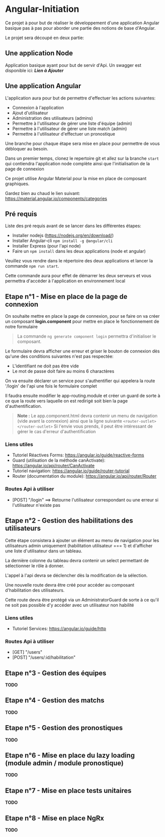 # Angular-Initiation
Ce projet à pour but de réaliser le développement d'une application Angular basique pas à pas pour aborder une partie des notions de base d'Angular.

Le projet sera découpé en deux partie:

## Une application Node
Application basique ayant pour but de servir d'Api.
Un swagger est disponible ici: ***Lien à Ajouter***

## Une application Angular
L'application aura pour but de permettre d'effectuer les actions suivantes:
- Connexion à l'application
- Ajout d'utilisateur
- Administration des utilisateurs (admins)
- Permettre à l'utilisateur de gérer une liste d'équipe (admin)
- Permettre à l'utilisateur de gérer une liste match (admin)
- Permettre à l'utilisateur d'effectuer un pronostique

Une branche pour chaque étape sera mise en place pour permettre de vous débloquer au besoin.

Dans un premier temps, clonez le repertoire git et allez sur la branche `start` qui contiendra l'application node complète ainsi que l'initialisation de la page de connexion

Ce projet utilise Angular Material pour la mise en place de composant graphiques.

Gardez bien au chaud le lien suivant: https://material.angular.io/components/categories

## Pré requis
Liste des pré requis avant de se lancer dans les différentes étapes:
- Installer nodejs (https://nodejs.org/en/download/)
- Installer Angular-cli `npm install -g @angular/cli`
- Installer Express (pour l'api node)
- Faire un `npm install` dans les deux applications (node et angular)

Veuillez vous rendre dans le répertoire des deux applications et lancer la commande `npm run start`.

Cette commande aura pour effet de démarrer les deux serveurs et vous permettra d'accéder à l'application en environnement local

## Etape n°1 - Mise en place de la page de connexion
On souhaite mettre en place la page de connexion, pour se faire on va créer un composant **login.component** pour mettre en place le fonctionnement de notre formulaire 
> La commande `ng generate component login` permettra d'initialiser le composant.

Le formulaire devra afficher une erreur et griser le bouton de connexion dès qu'une des conditions suivantes n'est pas respectée:
- L'identifiant ne doit pas être vide
- Le mot de passe doit faire au moins 6 charactères

On va ensuite déclarer un service pour s'authentifier qui appelera la route '/login' de l'api une fois le formulaire complet

Il faudra ensuite modifier le app-routing.module et créer un guard de sorte à ce que la route vers laquelle on est redirigé soit bien la page d'authentification.

> **Note :** Le app.component.html devra contenir un menu de navigation (vide avant la connexion) ainsi que la ligne suivante `<router-outlet></router-outlet>`
> Si l'envie vous prends, il peut être intéressant de gérer le cas d'erreur d'authentification

### Liens utiles
- Tutoriel Réactives Forms: https://angular.io/guide/reactive-forms
- Guard (utilisation de la méthode canActivate): https://angular.io/api/router/CanActivate
- Tutoriel navigation: https://angular.io/guide/router-tutorial
- Router (documentation du module): https://angular.io/api/router/Router

### Routes Api à utiliser
- [POST] "/login" ==> Retourne l'utilisateur correspondant ou une erreur si l'utilisateur n'existe pas

## Etape n°2 - Gestion des habilitations des utilisateurs
Cette étape consistera à ajouter un élément au menu de navigation pour les utilisateurs admin uniquement (habilitation utilisateur === 1) et d'afficher une liste d'utilisateur dans un tableau.

La dernière colonne du tableau devra contenir un select permettant de sélectionner le rôle à donner.

L'appel à l'api devra se déclencher dès la modification de la sélection.

Une nouvelle route devra être créé pour accéder au composant d'habilitation des utilisateurs.

Cette route devra être protégé via un AdministratorGuard de sorte à ce qu'il ne soit pas possible d'y accéder avec un utilisateur non habilité

### Liens utiles
- Tutoriel Services: https://angular.io/guide/http

### Routes Api à utiliser
- [GET] "/users"
- [POST] "/users/:id/habilitation"

## Etape n°3 - Gestion des équipes
**TODO**

## Etape n°4 - Gestion des matchs
**TODO**

## Etape n°5 - Gestion des pronostiques
**TODO**

## Etape n°6 - Mise en place du lazy loading (module admin / module pronostique)
**TODO**

## Etape n°7 - Mise en place tests unitaires
**TODO**

## Etape n°8 - Mise en place NgRx
**TODO**